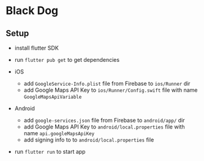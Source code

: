 # Black Dog

## Setup
 * install flutter SDK
 * run `flutter pub get` to get dependencies
 * iOS
    * add `GoogleService-Info.plist` file from Firebase to `ios/Runner` dir
    * add Google Maps API Key to `ios/Runner/Config.swift` file with name `GoogleMapsApiVariable`
 * Android
    * add `google-services.json` file from Firebase to `android/app/` dir
    * add Google Maps API Key to `android/local.properties` file with name `api.googleMapsApiKey`
    * add signing info to to `android/local.properties` file
    
 * run `flutter run` to start app
